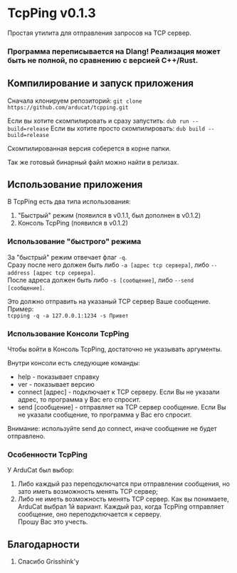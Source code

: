 # TcpPing v0.1.3

Простая утилита для отправления запросов на TCP сервер.

### Программа переписывается на Dlang! Реализация может быть не полной, по сравнению с версией C++/Rust.

## Компилирование и запуск приложения

Сначала клонируем репозиторий:
`git clone https://github.com/arducat/tcpping.git`

Если вы хотите скомпилировать и сразу запустить:
`dub run --build=release`
Если вы хотите просто скомпилировать:
`dub build --build=release`

Скомпилированная версия соберется в корне папки.

Так же готовый бинарный файл можно найти в релизах.

## Использование приложения

В TcpPing есть два типа использования:
1. "Быстрый" режим (появился в v0.1.1, был дополнен в v0.1.2)
2. Консоль TcpPing (появился в v0.1.2)

### Использование "быстрого" режима

За "быстрый" режим отвечает флаг `-q`.  
Сразу после него должен быть либо `-a [адрес tcp сервера]`, либо `--address [адрес tcp сервера]`.  
После адреса должен быть либо `-s [сообщение]`, либо `--send [сообщение]`.  

Это должно отправить на указаный TCP сервер Ваше сообщение.  
Пример:  
`tcpping -q -a 127.0.0.1:1234 -s Привет`  

### Использование Консоли TcpPing

Чтобы войти в Консоль TcpPing, достаточно не указывать аргументы.  

Внутри консоли есть следующие команды:  
 -  help - показывает справку  
 -  ver - показывает версию  
 -  connect \[адрес] - подключает к TCP серверу. Если Вы не указали адрес, то программа у Вас его спросит.  
 -  send \[сообщение] - отправляет на TCP сервер сообщение. Если Вы не указали сообщение, то программа у Вас его спросит.  

Внимание: используйте send до connect, иначе сообщение не будет отправлено.  

### Особенности TcpPing

У ArduCat был выбор:  
1. Либо каждый раз переподключатся при отправлении сообщения, но зато иметь возможность менять TCP сервер;
2. Либо не иметь возможность менять TCP сервер.
Как вы понимаете, ArduCat выбрал 1й вариант. Каждый раз, когда TcpPing отправляет сообщение, оно переподключается к серверу.  
Прошу Вас это учесть.  

## Благодарности
1. Спасибо Grisshink'у
